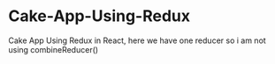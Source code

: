 # Cake-App-Using-Redux
Cake App Using Redux in React, here we have one reducer so i am not using combineReducer()
